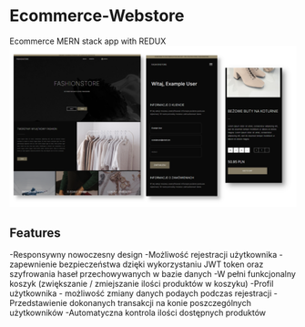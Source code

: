 # Ecommerce-Webstore
Ecommerce MERN stack app with REDUX
<img src="./frontend/public/images/ecommerce-screen.png">

## Features

-Responsywny nowoczesny design
-Możliwość rejestracji użytkownika - zapewnienie bezpieczeństwa dzięki wykorzystaniu JWT token oraz szyfrowania haseł przechowywanych w bazie danych
-W pełni funkcjonalny koszyk (zwiększanie / zmiejszanie ilości produktów w koszyku)
-Profil użytkownika - możliwość zmiany danych podaych podczas rejestracji
-Przedstawienie dokonanych transakcji na konie poszczególnych użytkowników
-Automatyczna kontrola ilości dostępnych produktów

